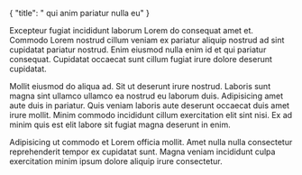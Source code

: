 {
  "title": " qui anim pariatur nulla eu"
}

Excepteur fugiat incididunt laborum Lorem do consequat amet et. Commodo Lorem nostrud cillum veniam ex pariatur aliquip nostrud ad sint cupidatat pariatur nostrud. Enim eiusmod nulla enim id et qui pariatur consequat. Cupidatat occaecat sunt cillum fugiat irure dolore deserunt cupidatat.

Mollit eiusmod do aliqua ad. Sit ut deserunt irure nostrud. Laboris sunt magna sint ullamco ullamco ea nostrud eu laborum duis. Adipisicing amet aute duis in pariatur. Quis veniam laboris aute deserunt occaecat duis amet irure mollit. Minim commodo incididunt cillum exercitation elit sint nisi. Ex ad minim quis est elit labore sit fugiat magna deserunt in enim.

Adipisicing ut commodo et Lorem officia mollit. Amet nulla nulla consectetur reprehenderit tempor ex cupidatat sunt. Magna veniam incididunt culpa exercitation minim ipsum dolore aliquip irure consectetur.